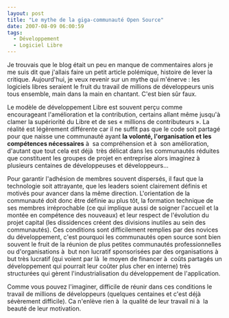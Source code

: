 ```yaml
---
layout: post
title: "Le mythe de la giga-communauté Open Source"
date: 2007-08-09 06:00:59
tags:
  - Développement
  - Logiciel Libre
---
```


Je trouvais que le blog était un peu en manque de commentaires alors je me suis dit que j'allais faire un petit article polémique, histoire de lever la critique. Aujourd'hui, je veux revenir sur un mythe qui m'énerve&nbsp;: les logiciels libres seraient le fruit du travail de millions de développeurs unis tous ensemble, main dans la main en chantant. C'est bien sûr faux.

Le modèle de développement Libre est souvent perçu comme encourageant l'amélioration et la contribution, certains allant même jusqu'à  clamer la supériorité du Libre et de ses « millions de contributeurs ». La réalité est légèrement différente car il ne suffit pas que le code soit partagé pour que naisse une communauté ayant **la volonté, l'organisation et les compétences nécessaires** à  sa compréhension et à  son amélioration, d'autant que tout cela est déjà  très délicat dans les communautés réduites que constituent les groupes de projet en entreprise alors imaginez à plusieurs centaines de développeuses et développeurs…

Pour garantir l'adhésion de membres souvent dispersés, il faut que la technologie soit attrayante, que les leaders soient clairement définis et motivés pour avancer dans la même direction. L'orientation de la communauté doit donc être définie au plus tôt, la formation technique de ses membres irréprochable (ce qui implique aussi de soigner l'accueil et la montée en compétence des nouveaux) et leur respect de l'évolution du projet capital (les dissidences créent des divisions inutiles au sein des communautés). Ces conditions sont difficilement remplies par des novices du développement, c'est pourquoi les communautés open source sont bien souvent le fruit de la réunion de plus petites communautés professionnelles ou d'organisations à  but non lucratif sponsorisées par des organisations à  but très lucratif (qui voient par là  le moyen de financer à  co&ucirc;ts partagés un développement qui pourrait leur co&ucirc;ter plus cher en interne) très structurées qui gèrent l'industrialisation du développement de l'application.

Comme vous pouvez l'imaginer, difficile de réunir dans ces conditions le travail de millions de développeurs (quelques centaines et c'est déjà  sévèrement difficile). Ca n'enlève rien à  la qualité de leur travail ni à  la beauté de leur motivation.
